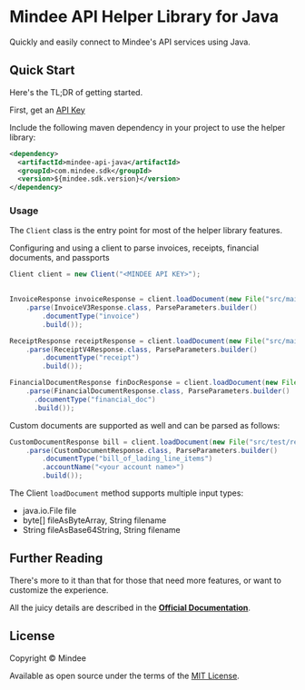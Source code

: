 # Mindee API Helper Library for Java
Quickly and easily connect to Mindee's API services using Java.


## Quick Start
Here's the TL;DR of getting started.

First, get an [API Key](https://developers.mindee.com/docs/create-api-key)

Include the following maven dependency in your project to use the helper library:
```xml
<dependency>
  <artifactId>mindee-api-java</artifactId>
  <groupId>com.mindee.sdk</groupId>
  <version>${mindee.sdk.version}</version>
</dependency>
```


### Usage
The `Client` class is the entry point for most of the helper library features.

Configuring and using a client to parse invoices, receipts, financial documents, and passports
```java
Client client = new Client("<MINDEE API KEY>");
   

InvoiceResponse invoiceResponse = client.loadDocument(new File("src/main/resources/invoices/invoice1.pdf"))
    .parse(InvoiceV3Response.class, ParseParameters.builder()
        .documentType("invoice")
        .build());

ReceiptResponse receiptResponse = client.loadDocument(new File("src/main/resources/receipts/receipt1.pdf"))
    .parse(ReceiptV4Response.class, ParseParameters.builder()
        .documentType("receipt")
        .build());

FinancialDocumentResponse finDocResponse = client.loadDocument(new File("src/main/resources/findocs/findoc1.pdf"))
    .parse(FinancialDocumentResponse.class, ParseParameters.builder()
      .documentType("financial_doc")
      .build());
```

Custom documents are supported as well and can be parsed as follows:
```java
CustomDocumentResponse bill = client.loadDocument(new File("src/test/resources/custom/custom1.pdf"))
    .parse(CustomDocumentResponse.class, ParseParameters.builder()
        .documentType("bill_of_lading_line_items")
        .accountName("<your account name>")
        .build());
```

The Client `loadDocument` method supports multiple input types:
* java.io.File file
* byte[] fileAsByteArray, String filename
* String fileAsBase64String, String filename


## Further Reading
There's more to it than that for those that need more features, or want to
customize the experience.

All the juicy details are described in the
**[Official Documentation](https://developers.mindee.com/docs/java-ocr-sdk)**.


## License
Copyright © Mindee

Available as open source under the terms of the [MIT License](https://opensource.org/licenses/MIT).
